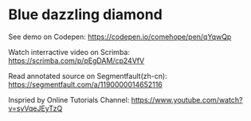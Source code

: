 # Blue dazzling diamond

See demo on Codepen: https://codepen.io/comehope/pen/qYqwQp

Watch interractive video on Scrimba: https://scrimba.com/p/pEgDAM/cp24VfV

Read annotated source on Segmentfault(zh-cn): https://segmentfault.com/a/1190000014652116

Inspried by Online Tutorials Channel: https://www.youtube.com/watch?v=syVqeJEyTzQ